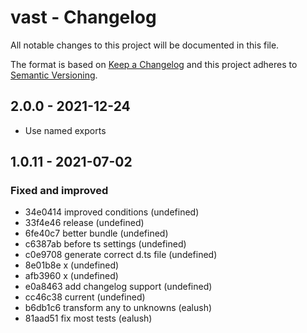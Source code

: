 # vast - Changelog

All notable changes to this project will be documented in this file.

The format is based on [Keep a Changelog](http://keepachangelog.com/en/1.0.0/) and this project adheres to [Semantic Versioning](http://semver.org/spec/v2.0.0.html).

## 2.0.0 - 2021-12-24

- Use named exports

## 1.0.11 - 2021-07-02

### Fixed and improved

- 34e0414 improved conditions (undefined)
- 33f4e46 release (undefined)
- 6fe40c7 better bundle (undefined)
- c6387ab before ts settings (undefined)
- c0e9708 generate correct d.ts file (undefined)
- 8e01b8e x (undefined)
- afb3960 x (undefined)
- e0a8463 add changelog support (undefined)
- cc46c38 current (undefined)
- b6db1c6 transform any to unknowns (ealush)
- 81aad51 fix most tests (ealush)
